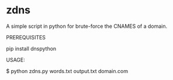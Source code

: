 # zdns
A simple script in python for brute-force the CNAMES of a domain.


PREREQUISITES

pip install dnspython


USAGE:

$ python zdns.py words.txt output.txt domain.com




